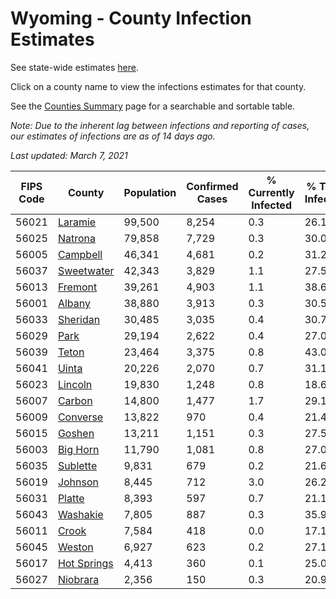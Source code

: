 # Wyoming - County Infection Estimates

See state-wide estimates [here](/infections/us-wy).

Click on a county name to view the infections estimates for that county.

See the [Counties Summary](/infections/summary-counties) page for a searchable and sortable table.

*Note: Due to the inherent lag between infections and reporting of cases, our estimates of infections are as of 14 days ago.*

*Last updated: March 7, 2021*

|   FIPS Code |                     County |   Population |   Confirmed Cases |   % Currently Infected |   % Total Infected |
|-------------|----------------------------|--------------|-------------------|------------------------|--------------------|
|       56021 |         [Laramie](laramie) |       99,500 |             8,254 |                    0.3 |               26.1 |
|       56025 |         [Natrona](natrona) |       79,858 |             7,729 |                    0.3 |               30.0 |
|       56005 |       [Campbell](campbell) |       46,341 |             4,681 |                    0.2 |               31.2 |
|       56037 |   [Sweetwater](sweetwater) |       42,343 |             3,829 |                    1.1 |               27.5 |
|       56013 |         [Fremont](fremont) |       39,261 |             4,903 |                    1.1 |               38.6 |
|       56001 |           [Albany](albany) |       38,880 |             3,913 |                    0.3 |               30.5 |
|       56033 |       [Sheridan](sheridan) |       30,485 |             3,035 |                    0.4 |               30.7 |
|       56029 |               [Park](park) |       29,194 |             2,622 |                    0.4 |               27.0 |
|       56039 |             [Teton](teton) |       23,464 |             3,375 |                    0.8 |               43.0 |
|       56041 |             [Uinta](uinta) |       20,226 |             2,070 |                    0.7 |               31.1 |
|       56023 |         [Lincoln](lincoln) |       19,830 |             1,248 |                    0.8 |               18.6 |
|       56007 |           [Carbon](carbon) |       14,800 |             1,477 |                    1.7 |               29.1 |
|       56009 |       [Converse](converse) |       13,822 |               970 |                    0.4 |               21.4 |
|       56015 |           [Goshen](goshen) |       13,211 |             1,151 |                    0.3 |               27.5 |
|       56003 |       [Big Horn](big-horn) |       11,790 |             1,081 |                    0.8 |               27.0 |
|       56035 |       [Sublette](sublette) |        9,831 |               679 |                    0.2 |               21.6 |
|       56019 |         [Johnson](johnson) |        8,445 |               712 |                    3.0 |               26.2 |
|       56031 |           [Platte](platte) |        8,393 |               597 |                    0.7 |               21.1 |
|       56043 |       [Washakie](washakie) |        7,805 |               887 |                    0.3 |               35.9 |
|       56011 |             [Crook](crook) |        7,584 |               418 |                    0.0 |               17.1 |
|       56045 |           [Weston](weston) |        6,927 |               623 |                    0.2 |               27.1 |
|       56017 | [Hot Springs](hot-springs) |        4,413 |               360 |                    0.1 |               25.0 |
|       56027 |       [Niobrara](niobrara) |        2,356 |               150 |                    0.3 |               20.9 |